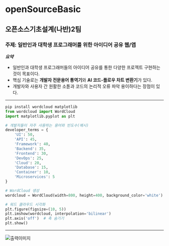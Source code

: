 # openSourceBasic
## 오픈소스기초설계(나반)2팀
### 주제: 일반인과 대학생 프로그래머를 위한 아이디어 공유 웹/앱
***요약***

- 일반인과 대학생 프로그래머들의 아이디어 공유를 통한 다양한 프로젝트 구현하는 것이 목표이다.
- 핵심 기술로는 **개발자 전문용어 통역기**와 **AI 코드-플로우 차트 변환기**가 있다. 
- 개발자와 사용자 간 원활한 소톧과 코드의 논리적 오류 파악 용이하다는 장점이 있다. 
---
```python
pip install wordcloud matplotlib
from wordcloud import WordCloud
import matplotlib.pyplot as plt

# 개발자들이 자주 사용하는 용어와 빈도수(예시)
developer_terms = {
    'UI': 50,
    'API': 45,
    'Framework': 40,
    'Backend': 35,
    'Frontend': 30,
    'DevOps': 25,
    'Cloud': 20,
    'Database': 15,
    'Container': 10,
    'Microservices': 5
}

# WordCloud 생성
wordcloud = WordCloud(width=800, height=400, background_color='white').generate_from_frequencies(developer_terms)

# 워드 클라우드 시각화
plt.figure(figsize=(10, 5))
plt.imshow(wordcloud, interpolation='bilinear')
plt.axis('off')  # 축 숨기기
plt.show()
```
---
![출력이미지]()
